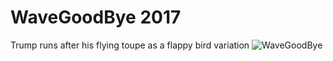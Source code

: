 # WaveGoodBye 2017
Trump runs after his flying toupe as a flappy bird variation
![WaveGoodBye](http://skylarcastator.com/assets/img/wavegoodbyetab.PNG)
